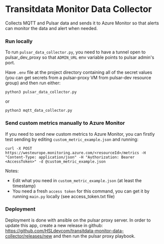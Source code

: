 # Transitdata Monitor Data Collector

Collects MQTT and Pulsar data and sends it to Azure Monitor so that alerts can monitor the data and alert when needed.

### Run locally

To run `pulsar_data_collector.py`, you need to have a tunnel open to pulsar_dev_proxy so that `ADMIN_URL` env variable points to pulsar admin's port.

Have `.env` file at the project directory containing all of the secret values (you can get secrets from a pulsar-proxy VM from pulsar-dev resource group)
and then run either:
```
python3 pulsar_data_collector.py
```
or
```
python3 mqtt_data_collector.py
```

### Send custom metrics manually to Azure Monitor

If you need to send new custom metrics to Azure Monitor,
you can firstly test sending by editing
`custom_metric_example.json` and running:
```
curl -X POST https://westeurope.monitoring.azure.com/<resourceId>/metrics -H "Content-Type: application/json" -H "Authorization: Bearer <AccessToken>" -d @custom_metric_example.json
```
Notes:
- Edit what you need in `custom_metric_example.json` (at least the timestamp)
- You need a fresh `access token` for this command, you can get it by running `main.py` locally (see access_token.txt file)

### Deployment

Deployment is done with ansible on the pulsar proxy server. In order to update this app, create a new release in github: https://github.com/HSLdevcom/transitdata-monitor-data-collector/releases/new and then run the pulsar proxy playbook.
